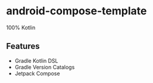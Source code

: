 # android-compose-template

100% Kotlin

## Features

- Gradle Kotlin DSL
- Gradle Version Catalogs
- Jetpack Compose
